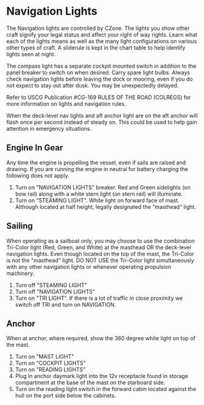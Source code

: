 # Navigation Lights

The Navigation lights are controlled by CZone. The lights you show other craft signify your legal status and affect your right of way rights. Learn what each of the lights means as well as the many light configurations on various other types of craft. A sliderule is kept in the chart table to help identify lights seen at night.

The compass light has a separate cockpit mounted switch in addition to the panel breaker to switch on when desired.
Carry spare light bulbs. Always check navigation lights before leaving the dock or mooring, even if you do not expect to stay out after dusk. You may be unexpectedly delayed.

Refer to USCG Publication #CG-169 RULES OF THE ROAD (COLREGS) for more information on lights and navigation rules.

When the deck-level nav lights and aft anchor light are on the aft anchor will flash once per second instead of steady on. This could be used to help gain attention in emergency situations.

## Engine In Gear

Any time the engine is propelling the vessel, even if sails are raised and drawing. If you are running the engine in neutral for battery charging the following does not apply.

1. Turn on "NAVIGATION LIGHTS" breaker. Red and Green sidelights (on bow rail) along with a white stern light (on stern rail) will illuminate.
2. Turn on "STEAMING LIGHT". White light on forward face of mast. Although located at half height, legally designated the "masthead" light.

## Sailing

When operating as a sailboat only, you may choose to use the combination Tri-Color light (Red, Green, and White) at the masthead OR the deck-level navigation lights. Even though located on the top of the mast, the Tri-Color is not the "masthead" light. DO NOT USE the Tri-Color light simultaneously with any other navigation lights or whenever operating propulsion machinery.

1. Turn off "STEAMING LIGHT"
1. Turn off "NAVIGATION LIGHTS"
1. Turn on "TRI LIGHT". If there is a lot of traffic in close proximity we switch off TRI and turn on NAVIGATION.

## Anchor

When at anchor, where required, show the 360 degree white light on top of the mast.

1. Turn on "MAST LIGHT"
1. Turn on "COCKPIT LIGHTS"
1. Turn on "READING LIGHTS"
1. Plug in anchor daymark light into the 12v receptacle found in storage compartment at the base of the mast on the starboard side.
1. Turn on the reading light switch in the forward cabin located against the hull on the port side below the cabinets.
